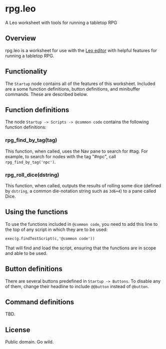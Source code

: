 rpg.leo
=======

A Leo worksheet with tools for running a tabletop RPG

Overview
--------
rpg.leo is a worksheet for use with the [Leo editor](http://webpages.charter.net/edreamleo/front.html) with helpful features for running a tabletop RPG.

Functionality
-------------
The `Startup` node contains all of the features of this worksheet.  Included are a some function definitions, button definitions, and minibuffer commands.  These are described below.

Function definitions
--------------------
The node `Startup -> Scripts -> @common code` contains the following function definitions:

### rpg_find_by_tag(tag)
This function, when called, uses the Nav pane to search for #tag.  For example, to search for nodes with the tag "#npc", call `rpg_find_by_tag('npc')`.

### rpg_roll_dice(dstring)
This function, when called, outputs the results of rolling some dice (defined by `dstring`, a common die-notation string such as `3d6+4`) to a pane called Dice.

Using the functions
-------------------
To use the functions included in `@common code`, you need to add this line to the top of any script in which they are to be used:

    exec(g.findTestScript(c,'@common code'))

That will find and load the script, ensuring that the functions are in scope and able to be used.

Button definitions
------------------
There are several buttons predefined in `Startup -> Buttons`.  To disable any of them, change their headline to include `@@button` instead of `@button`.

Command definitions
-------------------
TBD.

License
-------
Public domain.  Go wild.

